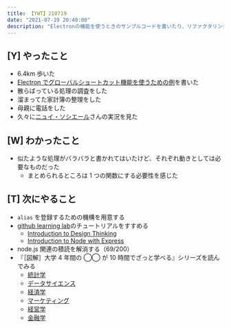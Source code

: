 ```yaml
---
title: 【YWT】210719
date: "2021-07-19 20:40:00"
description: "Electronの機能を使うときのサンプルコードを書いたり、リファクタリングのための調査をしたりした"
---
```


## [Y] やったこと

- 6.4km 歩いた
- [Electron でグローバルショートカット機能を使うための例](https://gist.github.com/LeeDDHH/972b9eca9b278b6f245abb9482851f94)を書いた
- 散らばっている処理の調査をした
- 溜まってた家計簿の整理をした
- 母親に電話をした
- 久々に[ニュイ・ソシエール](https://www.youtube.com/channel/UCUc8GZfFxtmk7ZwSO7ccQ0g)さんの実況を見た

## [W] わかったこと

- 似たような処理がバラバラと書かれてはいたけど、それぞれ動きとしては必要なものだった
  - まとめられるところは 1 つの関数にする必要性を感じた

## [T] 次にやること

- `alias` を登録するための機構を用意する
- [github learning lab](https://lab.github.com/githubtraining)のチュートリアルをすすめる
  - [Introduction to Design Thinking](https://lab.github.com/githubtraining/introduction-to-design-thinking)
  - [Introduction to Node with Express](https://lab.github.com/everydeveloper/introduction-to-node-with-express)
- node.js 関連の積読を解消する（69/200）
- 『［図解］大学 4 年間の ◯◯ が 10 時間でざっと学べる』シリーズを読んでみる
  - [統計学](https://www.amazon.co.jp/dp/B07PXB4NN9)
  - [データサイエンス](https://www.amazon.co.jp/dp/B07XNW3TQM)
  - [経済学](https://www.amazon.co.jp/dp/B01KNLFHH6)
  - [マーケティング](https://www.amazon.co.jp/dp/B07BNC2SV3)
  - [経営学](https://www.amazon.co.jp/dp/B071SKDF3L)
  - [金融学](https://www.amazon.co.jp/dp/B07BB6Z7FW)

<!-- https://twitter.com/camomile_cafe/status/1417103049814773761?s=20 -->
